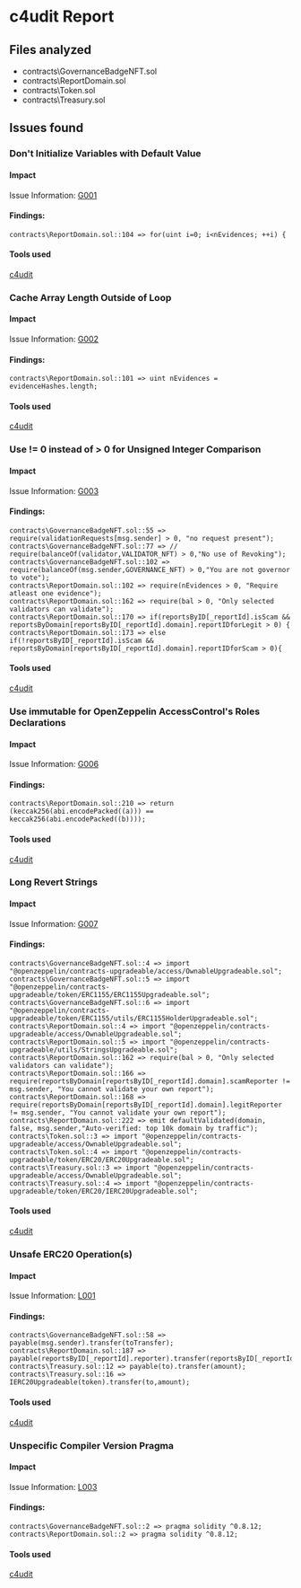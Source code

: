 # c4udit Report

## Files analyzed
- contracts\GovernanceBadgeNFT.sol
- contracts\ReportDomain.sol
- contracts\Token.sol
- contracts\Treasury.sol

## Issues found

### Don't Initialize Variables with Default Value

#### Impact
Issue Information: [G001](https://github.com/byterocket/c4-common-issues/blob/main/0-Gas-Optimizations.md#g001---dont-initialize-variables-with-default-value)

#### Findings:
```
contracts\ReportDomain.sol::104 => for(uint i=0; i<nEvidences; ++i) {
```
#### Tools used
[c4udit](https://github.com/byterocket/c4udit)

### Cache Array Length Outside of Loop

#### Impact
Issue Information: [G002](https://github.com/byterocket/c4-common-issues/blob/main/0-Gas-Optimizations.md#g002---cache-array-length-outside-of-loop)

#### Findings:
```
contracts\ReportDomain.sol::101 => uint nEvidences = evidenceHashes.length;
```
#### Tools used
[c4udit](https://github.com/byterocket/c4udit)

### Use != 0 instead of > 0 for Unsigned Integer Comparison

#### Impact
Issue Information: [G003](https://github.com/byterocket/c4-common-issues/blob/main/0-Gas-Optimizations.md#g003---use--0-instead-of--0-for-unsigned-integer-comparison)

#### Findings:
```
contracts\GovernanceBadgeNFT.sol::55 => require(validationRequests[msg.sender] > 0, "no request present");
contracts\GovernanceBadgeNFT.sol::77 => //     require(balanceOf(validator,VALIDATOR_NFT) > 0,"No use of Revoking");
contracts\GovernanceBadgeNFT.sol::102 => require(balanceOf(msg.sender,GOVERNANCE_NFT) > 0,"You are not governor to vote");
contracts\ReportDomain.sol::102 => require(nEvidences > 0, "Require atleast one evidence");
contracts\ReportDomain.sol::162 => require(bal > 0, "Only selected validators can validate");
contracts\ReportDomain.sol::170 => if(reportsByID[_reportId].isScam && reportsByDomain[reportsByID[_reportId].domain].reportIDforLegit > 0) {
contracts\ReportDomain.sol::173 => else if(!reportsByID[_reportId].isScam && reportsByDomain[reportsByID[_reportId].domain].reportIDforScam > 0){
```
#### Tools used
[c4udit](https://github.com/byterocket/c4udit)

### Use immutable for OpenZeppelin AccessControl's Roles Declarations

#### Impact
Issue Information: [G006](https://github.com/byterocket/c4-common-issues/blob/main/0-Gas-Optimizations.md#g006---use-immutable-for-openzeppelin-accesscontrols-roles-declarations)

#### Findings:
```
contracts\ReportDomain.sol::210 => return (keccak256(abi.encodePacked((a))) == keccak256(abi.encodePacked((b))));
```
#### Tools used
[c4udit](https://github.com/byterocket/c4udit)

### Long Revert Strings

#### Impact
Issue Information: [G007](https://github.com/byterocket/c4-common-issues/blob/main/0-Gas-Optimizations.md#g007---long-revert-strings)

#### Findings:
```
contracts\GovernanceBadgeNFT.sol::4 => import "@openzeppelin/contracts-upgradeable/access/OwnableUpgradeable.sol";
contracts\GovernanceBadgeNFT.sol::5 => import "@openzeppelin/contracts-upgradeable/token/ERC1155/ERC1155Upgradeable.sol";
contracts\GovernanceBadgeNFT.sol::6 => import "@openzeppelin/contracts-upgradeable/token/ERC1155/utils/ERC1155HolderUpgradeable.sol";
contracts\ReportDomain.sol::4 => import "@openzeppelin/contracts-upgradeable/access/OwnableUpgradeable.sol";
contracts\ReportDomain.sol::5 => import "@openzeppelin/contracts-upgradeable/utils/StringsUpgradeable.sol";
contracts\ReportDomain.sol::162 => require(bal > 0, "Only selected validators can validate");
contracts\ReportDomain.sol::166 => require(reportsByDomain[reportsByID[_reportId].domain].scamReporter != msg.sender, "You cannot validate your own report");
contracts\ReportDomain.sol::168 => require(reportsByDomain[reportsByID[_reportId].domain].legitReporter != msg.sender, "You cannot validate your own report");
contracts\ReportDomain.sol::222 => emit defaultValidated(domain, false, msg.sender,"Auto-verified: top 10k domain by traffic");
contracts\Token.sol::3 => import "@openzeppelin/contracts-upgradeable/access/OwnableUpgradeable.sol";
contracts\Token.sol::4 => import "@openzeppelin/contracts-upgradeable/token/ERC20/ERC20Upgradeable.sol";
contracts\Treasury.sol::3 => import "@openzeppelin/contracts-upgradeable/access/OwnableUpgradeable.sol";
contracts\Treasury.sol::4 => import "@openzeppelin/contracts-upgradeable/token/ERC20/IERC20Upgradeable.sol";
```
#### Tools used
[c4udit](https://github.com/byterocket/c4udit)

### Unsafe ERC20 Operation(s)

#### Impact
Issue Information: [L001](https://github.com/byterocket/c4-common-issues/blob/main/2-Low-Risk.md#l001---unsafe-erc20-operations)

#### Findings:
```
contracts\GovernanceBadgeNFT.sol::58 => payable(msg.sender).transfer(toTransfer);
contracts\ReportDomain.sol::187 => payable(reportsByID[_reportId].reporter).transfer(reportsByID[_reportId].stake);
contracts\Treasury.sol::12 => payable(to).transfer(amount);
contracts\Treasury.sol::16 => IERC20Upgradeable(token).transfer(to,amount);
```
#### Tools used
[c4udit](https://github.com/byterocket/c4udit)

### Unspecific Compiler Version Pragma

#### Impact
Issue Information: [L003](https://github.com/byterocket/c4-common-issues/blob/main/2-Low-Risk.md#l003---unspecific-compiler-version-pragma)

#### Findings:
```
contracts\GovernanceBadgeNFT.sol::2 => pragma solidity ^0.8.12;
contracts\ReportDomain.sol::2 => pragma solidity ^0.8.12;
```
#### Tools used
[c4udit](https://github.com/byterocket/c4udit)

